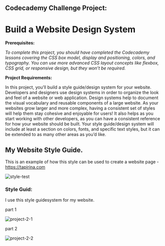 ## Codecademy Challenge Project: 
# Build a Website Design System

__Prerequisites:__

_To complete this project, you should have completed the Codecademy lessons covering the CSS box model, 
display and positioning, colors, and typography. You can use more advanced CSS layout concepts 
like flexbox, CSS grid, or responsive design, but they wonʼt be required._

__Project Requirements:__

In this project, youʼll build a style guide/design system for your website. Developers and
designers use design systems in order to organize the look and feel of a website or web application. 
Design systems help to document the visual vocabulary and reusable components of a large website.
As your websites grow larger and more complex, having a consistent set of styles will help them stay 
cohesive and enjoyable for users! It also helps as you start working with other developers, as you 
can have a consistent reference for how your website should be built.
Your style guide/design system will include at least a section on colors, fonts, and specific text
styles, but it can be extended to as many other areas as youʼd like. 

## My Website Style Guide.
This is an example of how this style can be used to create a website page - https://tapirina.com

![style-test](https://user-images.githubusercontent.com/116927372/201451696-3b572eb2-cc5f-45cb-b6ce-603aef17d986.png)

### Style Guid:
I use this style guidesystem for my website.

part 1

![project-2-1](https://user-images.githubusercontent.com/116927372/201428591-0c1defa5-8485-44be-8f06-28c57dfad718.png)

part 2

![project-2-2](https://user-images.githubusercontent.com/116927372/201428603-399d4313-103c-4483-88d4-e7e7d51a5649.png)
